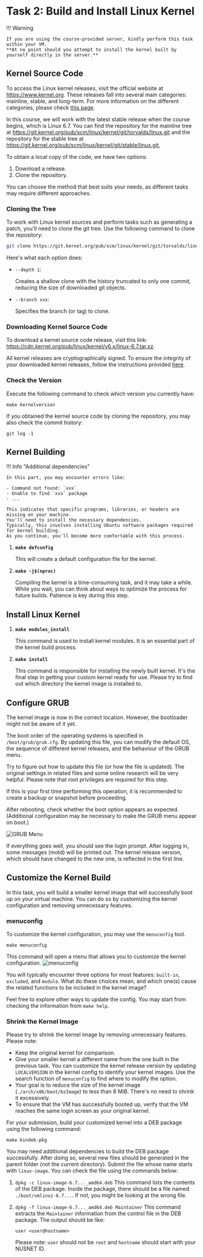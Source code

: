 # Task 2: Build and Install Linux Kernel

!!! Warning

    If you are using the course-provided server, kindly perform this task within your VM.
    **At no point should you attempt to install the kernel built by yourself directly in the server.**

## Kernel Source Code

To access the Linux kernel releases, visit the official website at <https://www.kernel.org>.
These releases fall into several main categories: mainline, stable, and long-term.
For more information on the different categories, please check
[this page](https://www.kernel.org/category/releases.html).

In this course, we will work with the latest stable release when the course begins, which is Linux 6.7.
You can find the repository for the mainline tree at
<https://git.kernel.org/pub/scm/linux/kernel/git/torvalds/linux.git>
and the repository for the stable tree at
<https://git.kernel.org/pub/scm/linux/kernel/git/stable/linux.git>,

To obtain a local copy of the code, we have two options:

1. Download a release.
2. Clone the repository.

You can choose the method that best suits your needs, as different tasks may require different approaches.

### Cloning the Tree

To work with Linux kernel sources and perform tasks such as generating a patch, you'll need to clone the git tree.
Use the following command to clone the repository:

```bash
git clone https://git.kernel.org/pub/scm/linux/kernel/git/torvalds/linux.git --depth 1 --branch v6.7
```

Here's what each option does:

- `--depth 1`:

  Creates a shallow clone with the history truncated to only one commit, reducing the size of downloaded git objects.

- `--branch xxx`:

  Specifies the branch (or tag) to clone.

### Downloading Kernel Source Code

To download a kernel source code release, visit this link: <https://cdn.kernel.org/pub/linux/kernel/v6.x/linux-6.7.tar.xz>.

All kernel releases are cryptographically signed.
To ensure the integrity of your downloaded kernel releases, follow the instructions provided [here](https://www.kernel.org/category/signatures.html).

### Check the Version

Execute the following command to check which version you currently have:

```
make kernelversion
```

If you obtained the kernel source code by cloning the repository, you may also check the commit history:

```console
git log -1
```

## Kernel Building

!!! Info "Additional dependencies"

    In this part, you may encounter errors like:

    - Command not found: `xxx`
    - Unable to find `xxx` package
    - ...

    This indicates that specific programs, libraries, or headers are missing on your machine.
    You'll need to install the necessary dependencies.
    Typically, this involves installing Ubuntu software packages required for kernel building.
    As you continue, you'll become more comfortable with this process.

1. **`make defconfig`**

   This will create a default configuration file for the kernel.

2. **`make -j$(nproc)`**

   Compiling the kernel is a time-consuming task, and it may take a while.
   While you wait, you can think about ways to optimize the process for future builds.
   Patience is key during this step.

## Install Linux Kernel

1. **`make modules_install`**

   This command is used to install kernel modules.
   It is an essential part of the kernel build process.

1. **`make install`**

   This command is responsible for installing the newly built kernel.
   It's the final step in getting your custom kernel ready for use.
   Please try to find out which directory the kernel image is installed to.

## Configure GRUB

The kernel image is now in the correct location.
However, the bootloader might not be aware of it yet.

The boot order of the operating systems is specified in `/boot/grub/grub.cfg`.
By updating this file, you can modify the default OS, the sequence of different kernel releases, and the behaviour of the GRUB menu.

Try to figure out how to update this file (or how the file is updated).
The original settings in related files and some online research will be very helpful.
Please note that root privileges are required for this step.

If this is your first time performing this operation, it is recommended to create a backup or snapshot before proceeding.

After rebooting, check whether the boot option appears as expected.
(Additional configuration may be necessary to make the GRUB menu appear on boot.)

![GRUB Menu](grub-menu.png)

If everything goes well, you should see the login prompt.
After logging in, some messages (motd) will be printed out.
The kernel release version, which should have changed to the new one, is reflected in the first line.

## Customize the Kernel Build

In this task, you will build a smaller kernel image that will successfully boot up on your virtual machine.
You can do so by customizing the kernel configuration and removing unnecessary features.

### menuconfig

To customize the kernel configuration, you may use the `menuconfig` tool.

```
make menuconfig
```

This command will open a menu that allows you to customize the kernel configuration.
![menuconfig](./menuconfig.png)

You will typically encounter three options for most features: `built-in`, `excluded`, and `module`.
What do these choices mean, and which one(s) cause the related functions to be included in the kernel image?

Feel free to explore other ways to update the config.
You may start from checking the information from `make help`.

### Shrink the Kernel Image

Please try to shrink the kernel image by removing unnecessary features.
Please note:

- Keep the original kernel for comparison.
- Give your smaller kernel a different name from the one built in the previous task.
  You can customize the kernel release version by updating `LOCALVERSION` in the kernel config to identify your kernel images.
  Use the search function of `menuconfig` to find where to modify the option.
- Your goal is to reduce the size of the kernel image (`./arch/x86/boot/bzImage`) to less than 8 MiB.
  There's no need to shrink it excessively.
- To ensure that the VM has successfully booted up, verify that the VM reaches the same login screen as your original kernel.

For your submission, build your customized kernel into a DEB package using the following command:

```
make bindeb-pkg
```

You may need additional dependencies to build the DEB package successfully.
After doing so, several new files should be generated in the parent folder (not the current directory).
Submit the file whose name starts with `linux-image`.
You can check the file using the commands below:

1. `dpkg -c linux-image-6.7..._amd64.deb`
   This command lists the contents of the DEB package.
   Inside the package, there should be a file named `./boot/vmlinuz-6.7...`.
   If not, you might be looking at the wrong file.
2. `dpkg -f linux-image-6.7..._amd64.deb Maintainer`
   This command extracts the `Maintainer` information from the control file in the DEB package.
   The output should be like:

   ```text
   user <user@hostname>
   ```

   Please note: `user` should not be `root` and `hostname` should start with your NUSNET ID.
